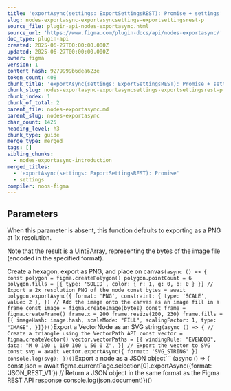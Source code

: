 ```yaml
---
title: 'exportAsync(settings: ExportSettingsREST): Promise + settings'
slug: nodes-exportasync-exportasyncsettings-exportsettingsrest-p
source_file: plugin-api-nodes-exportasync.html
source_url: 'https://www.figma.com/plugin-docs/api/nodes-exportasync/'
doc_type: plugin-api
created: 2025-06-27T00:00:00.000Z
updated: 2025-06-27T00:00:00.000Z
owner: figma
version: 1
content_hash: 9279999b6dea623e
token_count: 408
chunk_title: 'exportAsync(settings: ExportSettingsREST): Promise + settings'
chunk_slug: nodes-exportasync-exportasyncsettings-exportsettingsrest-p
chunk_index: 1
chunk_of_total: 2
parent_file: nodes-exportasync.md
parent_slug: nodes-exportasync
char_count: 1425
heading_level: h3
chunk_type: guide
merge_type: merged
tags: []
sibling_chunks:
  - nodes-exportasync-introduction
merged_titles:
  - 'exportAsync(settings: ExportSettingsREST): Promise'
  - settings
compiler: noos-figma
---
```


## Parameters

When this parameter is absent, this function defaults to exporting as a PNG at 1x resolution.

Note that the result is a Uint8Array, representing the bytes of the image file (encoded in the specified format).

Create a hexagon, export as PNG, and place on canvas```
(async () => { const polygon = figma.createPolygon() polygon.pointCount = 6 polygon.fills = [{ type: 'SOLID', color: { r: 1, g: 0, b: 0 } }] // Export a 2x resolution PNG of the node const bytes = await polygon.exportAsync({ format: 'PNG', constraint: { type: 'SCALE', value: 2 }, }) // Add the image onto the canvas as an image fill in a frame const image = figma.createImage(bytes) const frame = figma.createFrame() frame.x = 200 frame.resize(200, 230) frame.fills = [{ imageHash: image.hash, scaleMode: "FILL", scalingFactor: 1, type: "IMAGE", }]})()
```Export a VectorNode as an SVG string```
 (async () => { // Create a triangle using the VectorPath API const vector = figma.createVector() vector.vectorPaths = [{ windingRule: "EVENODD", data: "M 0 100 L 100 100 L 50 0 Z", }] // Export the vector to SVG const svg = await vector.exportAsync({ format: 'SVG_STRING' }) console.log(svg); })()
```Export a node as a JSON object```
(async () => { const json = await figma.currentPage.selection[0].exportAsync({format: 'JSON_REST_V1'}) // Return a JSON object in the same format as the Figma REST API response console.log(json.document)})()
```
